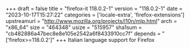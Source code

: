 +++
draft = false
title = "firefox-it 118.0.2-1"
version = "118.0.2-1"
date = "2023-10-17T15:27:22"
categories = ['locale-extra', 'firefox-extensions']
upstreamurl = "http://www.mozilla.org/projects/l10n/mlp.html"
arch = "x86_64"
size = "464348"
usize = "515957"
sha1sum = "cb482886a47bec8e8e105e2542a6f8433910cc7f"
depends = "['firefox>=118.0.2']"
+++
Italian language support for Firefox